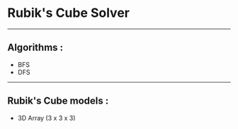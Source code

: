 # Rubik's Cube Solver

----
## Algorithms :
- BFS
- DFS

---
## Rubik's Cube models :
- 3D Array (3 x 3 x 3)